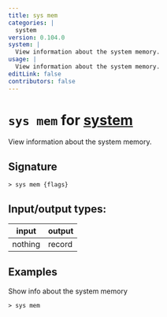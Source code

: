 ```yaml
---
title: sys mem
categories: |
  system
version: 0.104.0
system: |
  View information about the system memory.
usage: |
  View information about the system memory.
editLink: false
contributors: false
---
```

<!-- This file is automatically generated. Please edit the command in https://github.com/nushell/nushell instead. -->

# `sys mem` for [system](/commands/categories/system.md)

<div class='command-title'>View information about the system memory.</div>

## Signature

```> sys mem {flags} ```


## Input/output types:

| input   | output |
| ------- | ------ |
| nothing | record |
## Examples

Show info about the system memory
```nu
> sys mem

```
